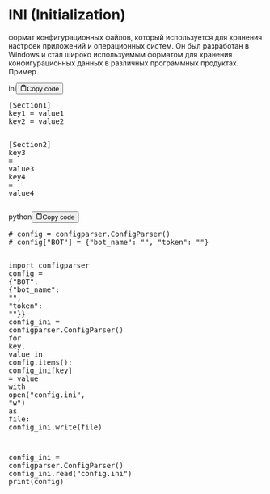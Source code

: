<h1>INI (Initialization)</h1>
<p>формат конфигурационных файлов, который используется 
для хранения настроек приложений и операционных систем. 
Он был разработан в Windows и стал широко используемым 
форматом для хранения конфигурационных данных в различных программных продуктах.
Пример</p>
<div class="code-element"><div class="lang-line"><text>ini</text><button class="copy-button"id="code24d83b2219118d748652e8c6ab45c61ab"onclick="copyCode(code24d83b2219118d748652e8c6ab45c61a, code24d83b2219118d748652e8c6ab45c61ab)"><svg stroke="currentColor"fill="none"stroke-width="2"viewBox="0 0 24 24"stroke-linecap="round"stroke-linejoin="round"class="h-4 w-4"height="1em"width="1em"xmlns="http://www.w3.org/2000/svg"><path d="M16 4h2a2 2 0 0 1 2 2v14a2 2 0 0 1-2 2H6a2 2 0 0 1-2-2V6a2 2 0 0 1 2-2h2"></path><rect x="8" y="2" width="8" height="4" rx="1" ry="1"></rect></svg><text>Copy code</text></button></div><div class="code" id="code24d83b2219118d748652e8c6ab45c61a"><div class="highlight"><pre><span></span><span class="k">[Section1]</span>
<span class="na">key1</span><span class="w"> </span><span class="o">=</span><span class="w"> </span><span class="s">value1</span>
<span class="na">key2</span><span class="w"> </span><span class="o">=</span><span class="w"> </span><span class="s">value2</span>

<span class="k">[Section2]</span>
<span class="na">key3</span><span class="w"> </span><span class="o">=</span><span class="w"> </span><span class="s">value3</span>
<span class="na">key4</span><span class="w"> </span><span class="o">=</span><span class="w"> </span><span class="s">value4</span>
</pre></div></div></div>

<div class="code-element"><div class="lang-line"><text>python</text><button class="copy-button"id="code389e09306e44d6bf18bcbd86e70532ebb"onclick="copyCode(code389e09306e44d6bf18bcbd86e70532eb, code389e09306e44d6bf18bcbd86e70532ebb)"><svg stroke="currentColor"fill="none"stroke-width="2"viewBox="0 0 24 24"stroke-linecap="round"stroke-linejoin="round"class="h-4 w-4"height="1em"width="1em"xmlns="http://www.w3.org/2000/svg"><path d="M16 4h2a2 2 0 0 1 2 2v14a2 2 0 0 1-2 2H6a2 2 0 0 1-2-2V6a2 2 0 0 1 2-2h2"></path><rect x="8" y="2" width="8" height="4" rx="1" ry="1"></rect></svg><text>Copy code</text></button></div><div class="code" id="code389e09306e44d6bf18bcbd86e70532eb"><div class="highlight"><pre><span></span><span class="c1"># config = configparser.ConfigParser()</span>
<span class="c1"># config[&quot;BOT&quot;] = {&quot;bot_name&quot;: &quot;&quot;, &quot;token&quot;: &quot;&quot;}</span>

<span class="kn">import</span> <span class="nn">configparser</span>
<span class="n">config</span> <span class="o">=</span> <span class="p">{</span><span class="s2">&quot;BOT&quot;</span><span class="p">:</span> <span class="p">{</span><span class="s2">&quot;bot_name&quot;</span><span class="p">:</span> <span class="s2">&quot;&quot;</span><span class="p">,</span> <span class="s2">&quot;token&quot;</span><span class="p">:</span> <span class="s2">&quot;&quot;</span><span class="p">}}</span>
<span class="n">config_ini</span> <span class="o">=</span> <span class="n">configparser</span><span class="o">.</span><span class="n">ConfigParser</span><span class="p">()</span>
<span class="k">for</span> <span class="n">key</span><span class="p">,</span> <span class="n">value</span> <span class="ow">in</span> <span class="n">config</span><span class="o">.</span><span class="n">items</span><span class="p">():</span>
    <span class="n">config_ini</span><span class="p">[</span><span class="n">key</span><span class="p">]</span> <span class="o">=</span> <span class="n">value</span>
<span class="k">with</span> <span class="nb">open</span><span class="p">(</span><span class="s2">&quot;config.ini&quot;</span><span class="p">,</span> <span class="s2">&quot;w&quot;</span><span class="p">)</span> <span class="k">as</span> <span class="n">file</span><span class="p">:</span>
    <span class="n">config_ini</span><span class="o">.</span><span class="n">write</span><span class="p">(</span><span class="n">file</span><span class="p">)</span>

<span class="n">config_ini</span> <span class="o">=</span> <span class="n">configparser</span><span class="o">.</span><span class="n">ConfigParser</span><span class="p">()</span>
<span class="n">config_ini</span><span class="o">.</span><span class="n">read</span><span class="p">(</span><span class="s2">&quot;config.ini&quot;</span><span class="p">)</span>
<span class="nb">print</span><span class="p">(</span><span class="n">config</span><span class="p">)</span>
</pre></div></div></div>